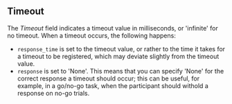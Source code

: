 ## Timeout

The *Timeout* field indicates a timeout value in milliseconds, or 'infinite' for no timeout. When a timeout occurs, the following happens:

- `response_time` is set to the timeout value, or rather to the time it takes for a timeout to be registered, which may deviate slightly from the timeout value.
- `response` is set to 'None'. This means that you can specify 'None' for the correct response a timeout should occur; this can be useful, for example, in a go/no-go task, when the participant should withold a response on no-go trials.
